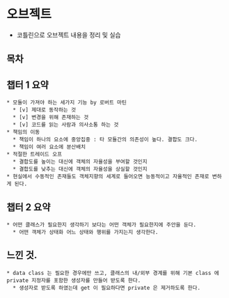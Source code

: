 # 오브젝트
* 코틀린으로 오브젝트 내용을 정리 및 실습

## 목차


## 챕터 1 요약
```
* 모듈이 가져야 하는 세가지 기능 by 로버트 마틴
  * [v] 제대로 동작하는 것
  * [v] 변경을 위해 존재하는 것
  * [v] 코드를 읽는 사람과 의사소통 하는 것
* 책임의 이동
  * 책임이 하나의 요소에 중앙집중 : 타 모듈간의 의존성이 높다. 결합도 크다.
  * 책임이 여러 요소에 분산배치
* 적절한 트레이드 오프
  * 결합도를 높이는 대신에 객체의 자율성을 부여할 것인지
  * 결합도를 낮추는 대신에 객체의 자율성을 상실할 것인지
* 현실에서 수동적인 존재들도 객체지향의 세계로 들어오면 능동적이고 자율적인 존재로 변하게 된다.
```

## 챕터 2 요약
```
* 어떤 클래스가 필요한지 생각하기 보다는 어떤 객체가 필요한지에 주안을 둔다.
  * 어떤 객체가 상태화 어느 상태와 행위를 가지는지 생각한다.
```

## 느낀 것.
```
* data class 는 필요한 경우에만 쓰고, 클래스의 내/외부 경계를 위해 기본 class 에 private 지정자를 포함한 생성자를 만들어 받도록 한다.
  * 생성자로 받도록 하였는데 get 이 필요하다면 private 은 제거하도록 한다.
```